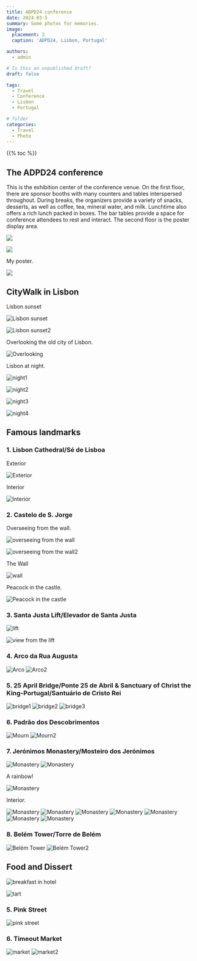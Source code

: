 ```yaml
---
title: ADPD24 conference
date: 2024-03-5
summary: Some photos for memories.
image:
  placement: 2
  caption: 'ADPD24, Lisbon, Portugal'

authors:
  - admin

# Is this an unpublished draft?
draft: false

tags:
  - Travel
  - Conference
  - Lisbon
  - Portugal

# folder
categories:
  - Travel
  - Photo
---
```


{{% toc %}}

## The ADPD24 conference

This is the exhibition center of the conference venue. On the first floor, there are sponsor booths with many counters and tables interspersed throughout. During breaks, the organizers provide a variety of snacks, desserts, as well as coffee, tea, mineral water, and milk. Lunchtime also offers a rich lunch packed in boxes. The bar tables provide a space for conference attendees to rest and interact. The second floor is the poster display area.

![](Exhibition1.jpg)

![](Exhibition2.jpg)

My poster.

![](poster.jpg)

## CityWalk in Lisbon

Lisbon sunset

![Lisbon sunset](https://drive.google.com/thumbnail?id=193o_eQAB9KaMncoH6R93F_LWJesB_-Zw&sz=w1000)

![Lisbon sunset2](https://drive.google.com/thumbnail?id=1YWA-LDByUi9BWdv-6e8aG_W8WWLXJ2hL&sz=w1000)


Overlooking the old city of Lisbon.

![Overlooking](https://drive.google.com/thumbnail?id=18ESyrg0Y4V3mnzZL6ENHR5m0J9nUNsAd&sz=w1000)

Lisbon at night.

![night1](https://drive.google.com/thumbnail?id=1tP17AdOCT3xoHKM8IIc_3T-AQFPd-Xst&sz=w1000)

![night2](https://drive.google.com/thumbnail?id=1cy3yZic9N4CItrAC6firK2Bc03EiOHIV&sz=w1000)

![night3](https://drive.google.com/thumbnail?id=1UH9VPHAfyfff7YIF08q-9WjpdaOqdLZL&sz=w1000)

![night4](https://drive.google.com/thumbnail?id=1FeI7oQFE7IMk7k6M3bIyEpvhCEaiZW9o&sz=w1000)

## Famous landmarks

### 1. Lisbon Cathedral/Sé de Lisboa

Exterior

![Exterior](https://drive.google.com/thumbnail?id=1uAimJ93DBPA1J-OxOTOUGP9omtg5zA9_&sz=w1000)

Interior

![Interior](https://drive.google.com/thumbnail?id=1YtnV2x6gOlVMC54hOACfUaqilAM2WBWf&sz=w1000)

### 2. Castelo de S. Jorge

Overseeing from the wall.

![overseeing from the wall](https://drive.google.com/thumbnail?id=1QUFietoMLgcfbXRVbKE5-VqZNb0ShLwk&sz=w1000)

![overseeing from the wall2](https://drive.google.com/thumbnail?id=19FK3GgMpm3jRcqkDbbch-pTloWmobHey&sz=w1000)

The Wall

![wall](https://drive.google.com/thumbnail?id=1lhv44oLCPtyCMTFXn_xLWK7Jci-IPwKs&sz=w1000)

Peacock in the castle.

![Peacock in the castle](https://drive.google.com/thumbnail?id=1qRdWuwNzBRvT3XabUNkCFLqMiI8mVgRs&sz=w1000)

### 3. Santa Justa Lift/Elevador de Santa Justa

![lift](https://drive.google.com/thumbnail?id=1eVROFsggxLuVF7EUDkiZD_NzWuTAtVuZ&sz=w1000)

![view from the lift](https://drive.google.com/thumbnail?id=1CiDMuwA6JNfIFzwjRuctd80tCBoXhR1I&sz=w1000)

### 4. Arco da Rua Augusta

![Arco](https://drive.google.com/thumbnail?id=1UD1xQVb_OOiu-9sUUZve5ZmU-1uamCYs&sz=w1000)
![Arco2](https://drive.google.com/thumbnail?id=1WzaPGGzOuHBMdZwlR-W8_9hCVzFuX43H&sz=w1000)

### 5. 25 April Bridge/Ponte 25 de Abril & Sanctuary of Christ the King-Portugal/Santuário de Cristo Rei

![bridge1](https://drive.google.com/thumbnail?id=13xSfIXNZzp60RcZ_RnmRfIcuhN_IZUBR&sz=w1000)
![bridge2](https://drive.google.com/thumbnail?id=1Yfe6z4fdzYvLQPyutNhFSkGtvYfspeL2&sz=w1000)
![bridge3](https://drive.google.com/thumbnail?id=1O8tLO4q_lYTfLPIPKkgtSIEsx-IHrIyh&sz=w1000)

### 6. Padrão dos Descobrimentos

![Mourn](https://drive.google.com/thumbnail?id=12Lu7HT8zXyjBC8WR_ujp4l1IidwaDDyL&sz=w1000)
![Mourn2](https://drive.google.com/thumbnail?id=1h72fctnxZKBJ8t0-fnx0IRfnS8ZMFojm&sz=w1000)

### 7. Jerónimos Monastery/Mosteiro dos Jerónimos

![Monastery](https://drive.google.com/thumbnail?id=1hTTuO-9tNwvb3WW7N3giyEoHOAJs66Dn&sz=w1000)
![Monastery](https://drive.google.com/thumbnail?id=1kCx2h5rznAzMy1k-euaKrExQ-DLXvGf5&sz=w1000)

A rainbow!

![Monastery](https://drive.google.com/thumbnail?id=1X3xgcfRMZ-n7rciECLkpT2gmUf-ZVkSz&sz=w1000)

Interior.

![Monastery](https://drive.google.com/thumbnail?id=1ZE4sOSC9dYURtm_dDuam89La8NO3SBtl&sz=w1000)
![Monastery](https://drive.google.com/thumbnail?id=1EqToQXUi2MxXiDVZqPl2-cL0-CtHmqRn&sz=w1000)
![Monastery](https://drive.google.com/thumbnail?id=1fULcEo2nwIFOI3wgzLkFg3g74LHMhHnN&sz=w1000)
![Monastery](https://drive.google.com/thumbnail?id=1k4fsWKQLQBkPPbs82vGxtRguZXYBhbKG&sz=w1000)
![Monastery](https://drive.google.com/thumbnail?id=1N4rn18uUXPZBHZ0GP5iOK1za7llfrgZJ&sz=w1000)
![Monastery](https://drive.google.com/thumbnail?id=1ymCzkvTczI27McpYqk_ovZtGxaqpkdBR&sz=w1000)
![Monastery](https://drive.google.com/thumbnail?id=1mpXJ8QGppGyKRx_TsF1dIaezyyI-PdcU&sz=w1000)

### 8. Belém Tower/Torre de Belém

![Belém Tower](https://drive.google.com/thumbnail?id=14wRq5w-fG3nYjmT_-PB1QTG_OKuIPIx7&sz=w1000)
![Belém Tower2](https://drive.google.com/thumbnail?id=1leIZQcME_WXKoU_qrKUga-BiGh4_BD33&sz=w1000)

## Food and Dissert

![breakfast in hotel](https://drive.google.com/thumbnail?id=1Oyo11q5g9OxWDDMbZ5OWYO8LGBtj6fnG&sz=w1000)

![tart](https://drive.google.com/thumbnail?id=10Wlf4btxCIOD2d4qq1tyM5rWNtsfI25y&sz=w1000)

### 5. Pink Street

![pink street](https://drive.google.com/thumbnail?id=1d6bj5JPmG891YcDhpJLv0lsUrwg7Cj-E&sz=w1000)

### 6. Timeout Market

![market](https://drive.google.com/thumbnail?id=1F49YrBN-4_IeoPxieyaMB-JMu7T7koMj&sz=w1000)
![market2](https://drive.google.com/thumbnail?id=1F49YrBN-4_IeoPxieyaMB-JMu7T7koMj&sz=w1000)
